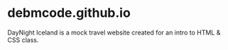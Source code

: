 # debmcode.github.io

DayNight Iceland is a mock travel website created for an intro to HTML & CSS class.
